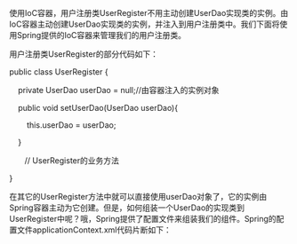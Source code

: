 使用IoC容器，用户注册类UserRegister不用主动创建UserDao实现类的实例。由IoC容器主动创建UserDao实现类的实例，并注入到用户注册类中。我们下面将使用Spring提供的IoC容器来管理我们的用户注册类。

用户注册类UserRegister的部分代码如下：

public class UserRegister {

    private UserDao userDao = null;//由容器注入的实例对象

    public void setUserDao(UserDao userDao){

        this.userDao = userDao;

    }

       // UserRegister的业务方法

}

在其它的UserRegister方法中就可以直接使用userDao对象了，它的实例由Spring容器主动为它创建。但是，如何组装一个UserDao的实现类到UserRegister中呢？哦，Spring提供了配置文件来组装我们的组件。Spring的配置文件applicationContext.xml代码片断如下：

<bean id="userRegister" class="com.dev.spring.simple.UserRegister">

       <property name="userDao"><ref local="userDao"/></property>

</bean>

<bean id="userDao" class="com.dev.spring.simple.MemoryUserDao"/>
